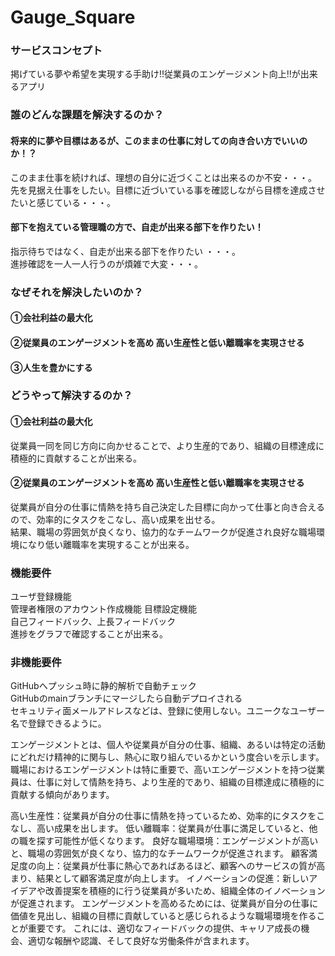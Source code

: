 # Gauge_Square

### サービスコンセプト
掲げている夢や希望を実現する手助け!!従業員のエンゲージメント向上!!が出来るアプリ

### 誰のどんな課題を解決するのか？
#### 将来的に夢や目標はあるが、このままの仕事に対しての向き合い方でいいのか！？ 
このまま仕事を続ければ、理想の自分に近づくことは出来るのか不安・・・。  
先を見据え仕事をしたい。目標に近づいている事を確認しながら目標を達成させたいと感じている・・・。  
#### 部下を抱えている管理職の方で、自走が出来る部下を作りたい！
指示待ちではなく、自走が出来る部下を作りたい ・・・。  
進捗確認を一人一人行うのが煩雑で大変・・・。

### なぜそれを解決したいのか？
#### ①会社利益の最大化
#### ②従業員のエンゲージメントを高め 高い生産性と低い離職率を実現させる
#### ③人生を豊かにする


### どうやって解決するのか？
#### ①会社利益の最大化
従業員一同を同じ方向に向かせることで、より生産的であり、組織の目標達成に積極的に貢献することが出来る。
#### ②従業員のエンゲージメントを高め 高い生産性と低い離職率を実現させる
従業員が自分の仕事に情熱を持ち自己決定した目標に向かって仕事と向き合えるので、効率的にタスクをこなし、高い成果を出せる。  
結果、職場の雰囲気が良くなり、協力的なチームワークが促進され良好な職場環境になり低い離職率を実現することが出来る。
### 機能要件
ユーザ登録機能  
管理者権限のアカウント作成機能
目標設定機能  
自己フィードバック、上長フィードバック  
進捗をグラフで確認することが出来る。  

### 非機能要件
GitHubへプッシュ時に静的解析で自動チェック  
GitHubのmainブランチにマージしたら自動デプロイされる  
セキュリティ面メールアドレスなどは、登録に使用しない。ユニークなユーザー名で登録できるように。

エンゲージメントとは、個人や従業員が自分の仕事、組織、あるいは特定の活動にどれだけ精神的に関与し、熱心に取り組んでいるかという度合いを示します。
職場におけるエンゲージメントは特に重要で、高いエンゲージメントを持つ従業員は、仕事に対して情熱を持ち、より生産的であり、組織の目標達成に積極的に貢献する傾向があります。

高い生産性：従業員が自分の仕事に情熱を持っているため、効率的にタスクをこなし、高い成果を出します。
低い離職率：従業員が仕事に満足していると、他の職を探す可能性が低くなります。
良好な職場環境：エンゲージメントが高いと、職場の雰囲気が良くなり、協力的なチームワークが促進されます。
顧客満足度の向上：従業員が仕事に熱心であればあるほど、顧客へのサービスの質が高まり、結果として顧客満足度が向上します。
イノベーションの促進：新しいアイデアや改善提案を積極的に行う従業員が多いため、組織全体のイノベーションが促進されます。
エンゲージメントを高めるためには、従業員が自分の仕事に価値を見出し、組織の目標に貢献していると感じられるような職場環境を作ることが重要です。
これには、適切なフィードバックの提供、キャリア成長の機会、適切な報酬や認識、そして良好な労働条件が含まれます。
